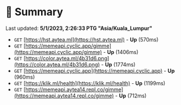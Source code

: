 # 📖 Summary
Last updated: **5/1/2023, 2:26:33 PTG "Asia/Kuala_Lumpur"**

- `GET` [https://hst.aytea.ml](https://hst.aytea.ml) - **Up** (570ms)
- `GET` [https://memeapi.cyclic.app/gimme](https://memeapi.cyclic.app/gimme) - **Up** (1406ms)
- `GET` [https://color.aytea.ml/4b31d6.png](https://color.aytea.ml/4b31d6.png) - **Up** (1774ms)
- `GET` [https://memeapi.cyclic.app](https://memeapi.cyclic.app) - **Up** (960ms)
- `GET` [https://klik.ml/health](https://klik.ml/health) - **Up** (1199ms)
- `GET` [https://memeapi.aytea14.repl.co/gimme](https://memeapi.aytea14.repl.co/gimme) - **Up** (712ms)
